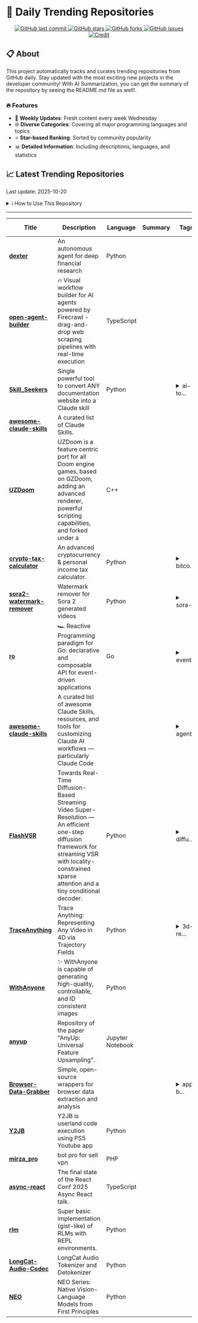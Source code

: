 # 🌟 Daily Trending Repositories

<div align="center">
<a href="https://github.com/marc-ko/daily-trending-repo/commits/main">
    <img src="https://img.shields.io/github/last-commit/marc-ko/daily-trending-repo" alt="GitHub last commit" />
</a>

<a href="https://github.com/marc-ko/daily-trending-repo/stargazers">
    <img src="https://img.shields.io/github/stars/marc-ko/daily-trending-repo" alt="GitHub stars" />
</a>
<a href="https://github.com/marc-ko/daily-trending-repo/network/members">
    <img src="https://img.shields.io/github/forks/marc-ko/daily-trending-repo" alt="GitHub forks" />
</a>
<a href="https://github.com/marc-ko/daily-trending-repo/issues">
    <img src="https://img.shields.io/github/issues/marc-ko/daily-trending-repo" alt="GitHub issues" />
</a>
<a alt="credit" href="https://github.com/zezhishao/DailyArXiv">
 <img src="https://img.shields.io/badge/credit%20-%20Idea%20From%20This%20Repo-blue" alt="Credit">
</a>
</div>

## 📋 About

This project automatically tracks and curates trending repositories from GitHub daily. Stay updated with the most exciting new projects in the developer community! With AI Summarization, you can get the summary of the repository by seeing the README.md file as well!.

### 🔥 Features

- 🔄 **Weekly Updates**: Fresh content every week Wednesday
- 🌐 **Diverse Categories**: Covering all major programming languages and topics
- ⭐ **Star-based Ranking**: Sorted by community popularity
- 📊 **Detailed Information**: Including descriptions, languages, and statistics

## 📈 Latest Trending Repositories

Last update: 2025-10-20

<details>
<summary>ℹ️ How to Use This Repository</summary>

1. **Star & Watch**: Click the 'Star' and 'Watch' buttons to receive weekly email notifications
2. **Browse**: Explore trending repositories organized by popularity
3. **Contribute**: Feel free to open issues or suggest improvements

</details>

---

| **Title** | **Description** | **Language** | **Summary** | **Tags** | **Stars Count** |
| --- | --- | --- | --- | --- | --- |
| **[dexter](https://github.com/virattt/dexter)** | An autonomous agent for deep financial research | Python |  |  | 1679 |
| **[open-agent-builder](https://github.com/firecrawl/open-agent-builder)** | 🔥 Visual workflow builder for AI agents powered by Firecrawl - drag-and-drop web scraping pipelines with real-time execution | TypeScript |  |  | 1121 |
| **[Skill_Seekers](https://github.com/yusufkaraaslan/Skill_Seekers)** | Single powerful tool to convert ANY documentation website into a Claude skill | Python |  | <details><summary>ai-to...</summary><p>ai-tools, automation, claude-ai, claude-skills, documentation, documentation-generator, mcp, mcp-server, python, web-scraping</p></details> | 929 |
| **[awesome-claude-skills](https://github.com/BehiSecc/awesome-claude-skills)** | A curated list of Claude Skills. |  |  |  | 860 |
| **[UZDoom](https://github.com/UZDoom/UZDoom)** | UZDoom is a feature centric port for all Doom engine games, based on GZDoom, adding an advanced renderer, powerful scripting capabilities, and forked under a | C++ |  |  | 747 |
| **[crypto-tax-calculator](https://github.com/Acn6S/crypto-tax-calculator)** | An advanced cryptocurrency & personal income tax calculator. | Python |  | <details><summary>bitco...</summary><p>bitcoin, crypto, crypto-tax-reports, cryptocurrency, cryptotax, tax-calculation, tax-calculator, tax-report, us-tax</p></details> | 593 |
| **[sora2-watermark-remover](https://github.com/hate0s/sora2-watermark-remover)** | Watermark remover for Sora 2 generated videos | Python |  | <details><summary>sora-...</summary><p>sora-ai, sora-watermark-remover, sora2-api</p></details> | 287 |
| **[ro](https://github.com/samber/ro)** | 🏎️ Reactive Programming paradigm for Go: declarative and composable API for event-driven applications | Go |  | <details><summary>event...</summary><p>event-driven, generics, go, golang, hacktoberfest, observable, observer, pipe, pipeline, reactive, reactive-extensions, reactive-programming, reactive-streams, reactivex, rx, rxjs, stream, subscription</p></details> | 283 |
| **[awesome-claude-skills](https://github.com/travisvn/awesome-claude-skills)** | A curated list of awesome Claude Skills, resources, and tools for customizing Claude AI workflows — particularly Claude Code |  |  | <details><summary>agent...</summary><p>agentic-coding, anthropic, awesome, awesome-list, awesome-lists, claude, claude-ai, claude-code, claude-desktop, claude-skills, claudeskills</p></details> | 273 |
| **[FlashVSR](https://github.com/OpenImagingLab/FlashVSR)** | Towards Real-Time Diffusion-Based Streaming Video Super-Resolution — An efficient one-step diffusion framework for streaming VSR with locality-constrained sparse attention and a tiny conditional decoder. | Python |  | <details><summary>diffu...</summary><p>diffusion-models, video-super-resolution</p></details> | 269 |
| **[TraceAnything](https://github.com/ByteDance-Seed/TraceAnything)** | Trace Anything: Representing Any Video in 4D via Trajectory Fields | Python |  | <details><summary>3d-re...</summary><p>3d-reconstruction, 4d-reconstruction, computer-vision</p></details> | 235 |
| **[WithAnyone](https://github.com/Doby-Xu/WithAnyone)** | ✨ WithAnyone is capable of generating high-quality, controllable, and ID consistent images | Python |  |  | 234 |
| **[anyup](https://github.com/wimmerth/anyup)** | Repository of the paper "AnyUp: Universal Feature Upsampling". | Jupyter Notebook |  |  | 233 |
| **[Browser-Data-Grabber](https://github.com/sankha-ghosh/Browser-Data-Grabber)** | Simple, open-source wrappers for browser data extraction and analysis |  |  | <details><summary>app-b...</summary><p>app-bound-encryption, brave, browser, chrome, chromium, cookies, csharp, cybersecurity, decryption, dotnet, edge, encryption, forensics, passwords, penetration-testing, powershell, python, security, stealer, wrapper</p></details> | 207 |
| **[Y2JB](https://github.com/Gezine/Y2JB)** | Y2JB is userland code execution using PS5 Youtube app | Python |  |  | 195 |
| **[mirza_pro](https://github.com/mahdiMGF2/mirza_pro)** | bot pro for sell vpn | PHP |  |  | 192 |
| **[async-react](https://github.com/rickhanlonii/async-react)** | The final state of the React Conf 2025 Async React talk. | TypeScript |  |  | 178 |
| **[rlm](https://github.com/alexzhang13/rlm)** | Super basic implementation (gist-like) of RLMs with REPL environments. | Python |  |  | 166 |
| **[LongCat-Audio-Codec](https://github.com/meituan-longcat/LongCat-Audio-Codec)** | LongCat Audio Tokenizer and Detokenizer | Python |  |  | 144 |
| **[NEO](https://github.com/EvolvingLMMs-Lab/NEO)** | NEO Series: Native Vision-Language Models from First Principles | Python |  |  | 141 |


